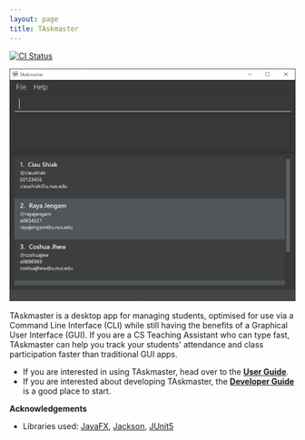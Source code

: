 ```yaml
---
layout: page
title: TAskmaster
---
```


[![CI Status](https://github.com/AY2021S1-CS2103-F09-1/tp/workflows/Java%20CI/badge.svg)](https://github.com/AY2021S1-CS2103-F09-1/tp/actions)

![Ui](images/Ui.png)

TAskmaster is a desktop app for managing students, optimised for use via a Command Line Interface (CLI) while still having the benefits of a Graphical User Interface (GUI). If you are a CS Teaching Assistant who can type fast, TAskmaster can help you track your students' attendance and class participation faster than traditional GUI apps.

* If you are interested in using TAskmaster, head over to the [**User Guide**](UserGuide.md).
* If you are interested about developing TAskmaster, the [**Developer Guide**](DeveloperGuide.md) is a good place to start.


**Acknowledgements**

* Libraries used: [JavaFX](https://openjfx.io/), [Jackson](https://github.com/FasterXML/jackson), [JUnit5](https://github.com/junit-team/junit5)
